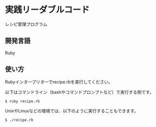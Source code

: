 # 実践リーダブルコード

レシピ管理プログラム

## 開発言語

Ruby

## 使い方

Rubyインタープリターでrecipe.rbを実行してください。

以下はコマンドライン（bashやコマンドプロンプトなど）で実行する例です。

```bash
$ ruby recipe.rb
```

UnixやLinuxなどの環境では、以下のように実行することもできます。

```bash
$ ./recipe.rb
```
